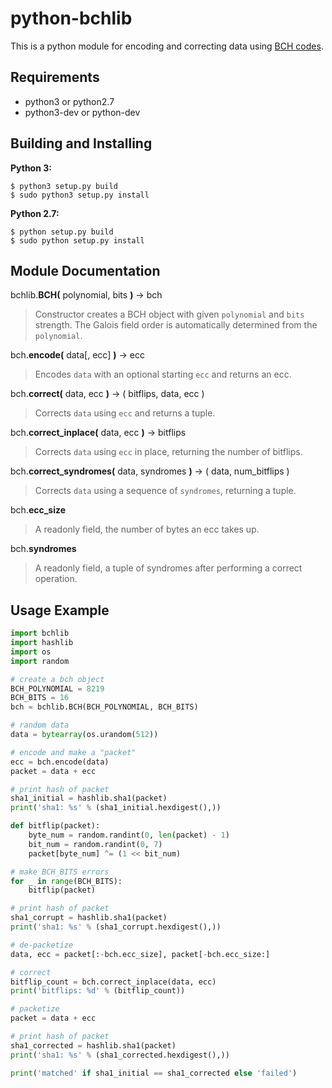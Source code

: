 python-bchlib
=============

This is a python module for encoding and correcting data using [BCH codes](https://en.wikipedia.org/wiki/BCH_code).

## Requirements
  * python3 or python2.7
  * python3-dev or python-dev

## Building and Installing
__Python 3:__

    $ python3 setup.py build
    $ sudo python3 setup.py install

 __Python 2.7:__

    $ python setup.py build
    $ sudo python setup.py install

## Module Documentation
bchlib.__BCH(__ polynomial, bits __)__ → bch
> Constructor creates a BCH object with given `polynomial` and `bits` strength. The Galois field order is automatically determined from the `polynomial`.

bch.__encode(__ data[, ecc] __)__ → ecc
> Encodes `data` with an optional starting `ecc` and returns an ecc.

bch.__correct(__ data, ecc __)__ → ( bitflips, data, ecc )
> Corrects `data` using `ecc` and returns a tuple.

bch.__correct_inplace(__ data, ecc __)__ → bitflips
> Corrects `data` using `ecc` in place, returning the number of bitflips.

bch.__correct_syndromes(__ data, syndromes __)__ → ( data, num_bitflips )
> Corrects `data` using a sequence of `syndromes`, returning a tuple.

bch.__ecc_size__
> A readonly field, the number of bytes an ecc takes up.

bch.__syndromes__
> A readonly field, a tuple of syndromes after performing a correct operation.

## Usage Example

```python
import bchlib
import hashlib
import os
import random

# create a bch object
BCH_POLYNOMIAL = 8219
BCH_BITS = 16
bch = bchlib.BCH(BCH_POLYNOMIAL, BCH_BITS)

# random data
data = bytearray(os.urandom(512))

# encode and make a "packet"
ecc = bch.encode(data)
packet = data + ecc

# print hash of packet
sha1_initial = hashlib.sha1(packet)
print('sha1: %s' % (sha1_initial.hexdigest(),))

def bitflip(packet):
    byte_num = random.randint(0, len(packet) - 1)
    bit_num = random.randint(0, 7)
    packet[byte_num] ^= (1 << bit_num)

# make BCH_BITS errors
for _ in range(BCH_BITS):
    bitflip(packet)

# print hash of packet
sha1_corrupt = hashlib.sha1(packet)
print('sha1: %s' % (sha1_corrupt.hexdigest(),))

# de-packetize
data, ecc = packet[:-bch.ecc_size], packet[-bch.ecc_size:]

# correct
bitflip_count = bch.correct_inplace(data, ecc)
print('bitflips: %d' % (bitflip_count))

# packetize
packet = data + ecc

# print hash of packet
sha1_corrected = hashlib.sha1(packet)
print('sha1: %s' % (sha1_corrected.hexdigest(),))

print('matched' if sha1_initial == sha1_corrected else 'failed')
```